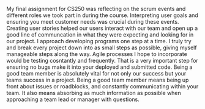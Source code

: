 My final assignment for CS250 was reflecting on the scrum events and different roles we took part in during the course. Interpreting user goals and ensuring you meet customer needs was crucial during these events. Creating user stories helped our users interact with our team and open up a good line of communcation in what they were expecting and looking for in our project. 
I approach developing programs one step at a time. I truly try and break every project down into as small steps as possible, giving myself manageable steps along the way. Agile processes I hope to incorporate would be testing cosntantly and frequently. That is a very important step for ensuring no bugs make it into your deployed and submitted code. 
Being a good team member is absolutely vital for not only our success but your teams success in a project. Being a good team member means being up front about issues or roadblocks, and constantly communicating within your team. It also means absorbing as much information as possible when approaching a team lead or manager with questions. 